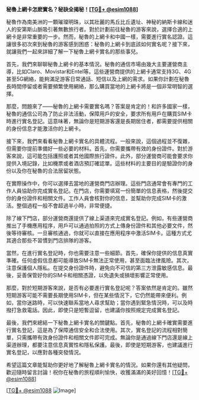 **秘魯上網卡怎麽實名？秘訣全揭秘！[[TG💪+ @esim1088](https://t.me/s/esim1088)]**

秘魯作為南美洲的一顆璀璨明珠，以其壯麗的馬丘比丘遺址、神秘的納斯卡線和迷人的安第斯山脈吸引著無數旅行者。對於計劃前往秘魯的游客來說，選擇合適的上網卡是非常重要的一步。然而，秘魯的上網卡和中國一樣，需要進行實名認證。這讓很多初次來到秘魯的游客感到困惑：秘魯的上網卡到底該如何實名呢？接下來，就讓我們一起來詳細了解一下秘魯上網卡實名的那些事兒。

首先，我們來聊聊秘魯上網卡的基本情況。秘魯的通信市場由幾大主要運營商主導，比如Claro、Movistar和Entel等。這些運營商提供的上網卡通常支持3G、4G甚至5G網絡，能夠滿足游客日常通話、短信以及上網的需求。如果你計劃在秘魯長時間停留或者需要頻繁使用網絡，那么購買當地的上網卡將是一個非常明智的選擇。

那麼，問題來了——秘魯的上網卡需要實名嗎？答案是肯定的！和許多國家一樣，秘魯的通信公司為了防止非法活動，保障用戶的安全，要求所有用戶在購買SIM卡時進行實名登記。這意味著，無論你是短期游客還是長期居住者，都需要提供相關的身份信息才能激活你的上網卡。

接下來，我們來看看秘魯上網卡實名的具體流程。一般來說，這個過程並不復雜，但需要你提前準備好一些必要的材料。首先，你需要攜帶有效的身份證件。對於游客來說，這可能包括護照或者其他國際旅行證件。此外，部分運營商可能會要求你提供入境記錄，比如機票或者酒店預訂確認單。這些材料的主要目的是驗證你的身份以及你在秘魯的合法居留狀態。

在實際操作中，你可以選擇去當地的運營商門店辦理。這些門店通常會有專門的工作人員協助你完成實名登記。在門店，你需要填寫一份簡單的信息表格，然後提交你的身份證件和相關文件。工作人員會核對你的信息，並幫助你完成SIM卡的激活。整個過程一般不會超過半小時，非常便捷。

除了線下門店，部分運營商還提供了線上渠道來完成實名登記。例如，有些運營商推出了手機應用程序，用戶可以通過拍照的方式上傳身份證件和其他必要文件，然後等待審核。一旦審核通過，你就可以直接在應用程序中激活SIM卡。這種方式尤其適合那些不習慣到門店排隊的游客。

當然，在進行實名登記時，你也需要注意一些細節。首先，確保你提供的信息真實準確。任何虛假信息都可能導致SIM卡無法正常使用，甚至面臨法律風險。其次，注意保護個人隱私。在提交身份證件時，避免向不可信的第三方泄露敏感信息。最後，妥善保管好你的SIM卡和相關憑證，以免遺失或損壞影響正常使用。

那麼，對於短期游客來說，是否有必要進行實名登記呢？答案依然是肯定的。雖然短期游客可能不需要長期使用SIM卡，但在某些情況下，它仍然能帶來便利。例如，當你迷路時，可以快速聯系當地人尋求幫助；當你遇到緊急情況時，可以及時撥打急救電話。因此，即使只是短暫逗留，也建議你按照規定完成實名登記。

最後，我們來總結一下秘魯上網卡實名的關鍵點。首先，秘魯的上網卡確實需要進行實名登記，這是為了保障通信安全和合法使用。其次，實名登記的流程相對簡單，只需攜帶有效身份證件和相關文件即可完成。無論你是通過線下門店還是線上渠道辦理，都要注意信息真實性和隱私保護。最後，即使是短期游客，也建議進行實名登記，以應對各種突發情況。

希望這篇文章能幫助你更好地了解秘魯上網卡實名的情況。如果你還有其他疑問，歡迎隨時留言討論！祝你在秘魯的旅程順利愉快，收獲滿滿的美好回憶！[[TG💪+ @esim1088](https://t.me/s/esim1088)]

[[TG💪+ @esim1088](https://t.me/s/esim1088) ![Image](https://i.postimg.cc/4NQfJmqS/Snipaste-2025-05-13-00-14-12.png)]